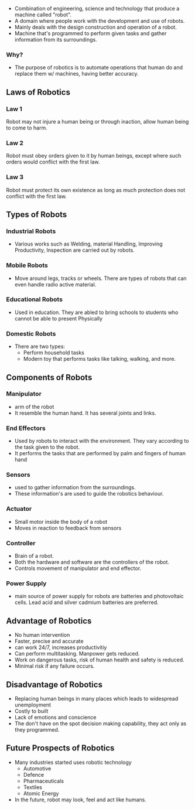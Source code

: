
- Combination of engineering, science and technology that produce a machine called "robot".
- A domain where people work with the development and use of robots.
- Mainly deals with the design construction and operation of a robot.
- Machine that's programmed to perform given tasks and gather information from its surroundings.

### Why?
- The purpose of robotics is to automate operations that human do and replace them w/ machines, having better accuracy.


## Laws of Robotics

### Law 1
Robot may not injure a human being or through inaction, allow human being to come to harm.

### Law 2
Robot must obey orders given to it by human beings, except where such orders would conflict with the first law.

### Law 3
Robot must protect its own existence as long as much protection does not conflict with the first law.


## Types of Robots
### Industrial Robots
- Various works such as Welding, material Handling, Improving Productivity, Inspection are carried out by robots.
### Mobile Robots
- Move around legs, tracks or wheels. There are types of robots that can even handle radio active material.
### Educational Robots
- Used in education. They are abled to bring schools to students who cannot be able to present Physically

### Domestic Robots
- There are two types:
	- Perform household tasks
	- Modern toy that performs tasks like talking, walking, and more.

## Components of Robots
### Manipulator
- arm of the robot
-  It resemble the human hand. It has several joints and links.

### End Effectors
- Used by robots to interact with the environment. They vary according to the task given to the robot. 
- It performs the tasks that are performed by palm and fingers of human hand
### Sensors
- used to gather information from the surroundings.
- These information's are used to guide the robotics behaviour.
### Actuator
- Small motor inside the body of a robot
- Moves in reaction to feedback from sensors
### Controller
- Brain of a robot.
- Both the hardware and software are the controllers of the robot. 
- Controls movement of manipulator and end effector.
### Power Supply
- main source of power supply for robots are batteries and photovoltaic cells. Lead acid and silver cadmium batteries are preferred.
## Advantage of Robotics
- No human intervention
- Faster, precise and accurate
- can work 24/7, increases productivitiy
- Can perform multitasking. Manpower gets reduced.
- Work on dangerous tasks, risk of human health and safety is reduced.
- Minimal risk if any failure occurs.
## Disadvantage of Robotics
- Replacing human beings in many places which leads to widespread unemployment
- Costly to built
- Lack of emotions and conscience
- The don't have on the spot decision making capability, they act only as they programmed.

## Future Prospects of Robotics
- Many industries started uses robotic technology
	- Automotive
	- Defence
	- Pharmaceuticals
	- Textiles
	- Atomic Energy
- In the future, robot may look, feel and act like humans.

